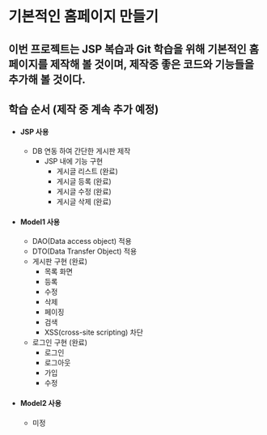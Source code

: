 # 기본적인 홈페이지 만들기
이번 프로젝트는 JSP 복습과 Git 학습을 위해 기본적인 홈페이지를 제작해 볼 것이며, 
제작중 좋은 코드와 기능들을 추가해 볼 것이다.
-------------------------------------------
## 학습 순서 (제작 중 계속 추가 예정)
* #### JSP 사용
    * DB 연동 하여 간단한 게시판 제작
        * JSP 내에 기능 구현
            * 게시글 리스트 (완료)
            * 게시글 등록 (완료)
            * 게시글 수정 (완료)
            * 게시글 삭제 (완료)


* #### Model1 사용
    * DAO(Data access object) 적용
    * DTO(Data Transfer Object) 적용
    * 게시판 구현 (완료)
        * 목록 화면
        * 등록
        * 수정
        * 삭제
        * 페이징
        * 검색
        * XSS(cross-site scripting) 차단
    * 로그인 구현 (완료)
        * 로그인
        * 로그아웃
        * 가입
        * 수정


* #### Model2 사용
    * 미정
    